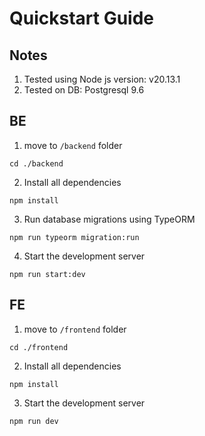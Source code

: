 # Quickstart Guide

## Notes
1. Tested using Node js version: v20.13.1
2. Tested on DB: Postgresql 9.6

## BE

1. move to `/backend` folder
```
cd ./backend
```

2. Install all dependencies
```
npm install
```

3. Run database migrations using TypeORM
```
npm run typeorm migration:run
```

4. Start the development server
```
npm run start:dev
```

## FE

1. move to `/frontend` folder
```
cd ./frontend
```

2. Install all dependencies
```
npm install
```

3. Start the development server
```
npm run dev
```
